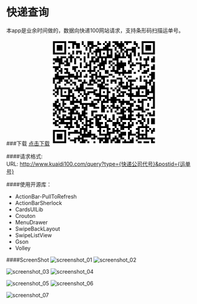 快递查询
==============

本app是业余时间做的，数据向快递100网站请求，支持条形码扫描运单号。

###下载 [点击下载](http://github.com/wenjiahui/NewExperssSearch/raw/master/apks/ExpressSearcher-release-v1.10.apk)
![dowload](screenshot/qrcode.png "下载")

####请求格式:   
    URL: http://www.kuaidi100.com/query?type={快递公司代号}&postid={运单号}

####使用开源库：
- ActionBar-PullToRefresh
- ActionBarSherlock
- CardsUILib
- Crouton
- MenuDrawer
- SwipeBackLayout
- SwipeListView
- Gson
- Volley

####ScreenShot
![screenshot_01](screenshot/device_01.png "")
![screenshot_02](screenshot/device_02.png "")

![screenshot_03](screenshot/device_03.png "")
![screenshot_04](screenshot/device_04.png "")

![screenshot_05](screenshot/device_05.png "")
![screenshot_06](screenshot/device_06.png "")

![screenshot_07](screenshot/device_07.png "")
